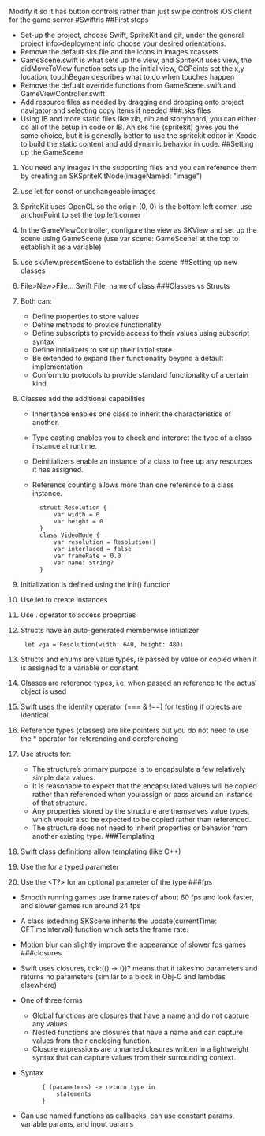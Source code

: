 Modify it so it has button controls rather than just swipe controls
iOS client for the game server
#Swiftris
##First steps
- Set-up the project, choose Swift, SpriteKit and git, under the general project info>deployment info choose your desired orientations.
- Remove the default sks file and the icons in Images.xcassets
- GameScene.swift is what sets up the view, and SpriteKit uses view, the didMoveToView function sets up the initial view, CGPoints set the x,y location, touchBegan describes what to do when touches happen
- Remove the defualt override functions from GameScene.swift and GameViewController.swift
- Add resource files as needed by dragging and dropping onto project navigator and selecting copy items if needed
###.sks files
- Using IB and more static files like xib, nib and storyboard, you can either do all of the setup in code or IB. An sks file (spritekit) gives you the same choice, but it is generally better to use the spritekit editor in Xcode to build the static content and add dynamic behavior in code. 
##Setting up the GameScene
1. You need any images in the supporting files and you can reference them by creating an SKSpriteKitNode(imageNamed: "image")
2. use let for const or unchangeable images
3. SpriteKit uses OpenGL so the origin (0, 0) is the bottom left corner, use anchorPoint to set the top left corner
4. In the GameViewController, configure the view as SKView and set up the scene using GameScene (use var scene: GameScene! at the top to establish it as a variable)
5. use skView.presentScene to establish the scene
##Setting up new classes
1. File>New>File... Swift File, name of class
###Classes vs Structs
1. Both can:
    - Define properties to store values
    - Define methods to provide functionality
    - Define subscripts to provide access to their values using subscript syntax
    - Define initializers to set up their initial state
    - Be extended to expand their functionality beyond a default implementation
    - Conform to protocols to provide standard functionality of a certain kind
2. Classes add the additional capabilities
    - Inheritance enables one class to inherit the characteristics of another.
    - Type casting enables you to check and interpret the type of a class instance at runtime.
    - Deinitializers enable an instance of a class to free up any resources it has assigned.
    - Reference counting allows more than one reference to a class instance.

            struct Resolution {
                var width = 0
                var height = 0
            }
            class VideoMode {
                var resolution = Resolution()
                var interlaced = false
                var frameRate = 0.0
                var name: String?
            }

3. Initialization is defined using the init() function
4. Use let to create instances
5. Use . operator to access proeprties
6. Structs have an auto-generated memberwise intiializer

        let vga = Resolution(width: 640, height: 480)

7. Structs and enums are value types, ie passed by value or copied when it is assigned to a variable or constant
8. Classes are reference types, i.e. when passed an reference to the actual object is used
9. Swift uses the identity operator (=== & !==) for testing if objects are identical
10. Reference types (classes) are like pointers but you do not need to use the * operator for referencing and dereferencing
11. Use structs for:
    - The structure’s primary purpose is to encapsulate a few relatively simple data values.
    - It is reasonable to expect that the encapsulated values will be copied rather than referenced when you assign or pass around an instance of that structure.
    - Any properties stored by the structure are themselves value types, which would also be expected to be copied rather than referenced.
    - The structure does not need to inherit properties or behavior from another existing type.
###Templating
1. Swift class definitions allow templating (like C++)
2. Use the <T> for a typed parameter
3. Use the <T?> for an optional parameter of the type
###fps
- Smooth running games use frame rates of about 60 fps and look faster, and slower games run around 24 fps
- A class extedning SKScene inherits the update(currentTime: CFTimeInterval) function which sets the frame rate. 
- Motion blur can slightly improve the appearance of slower fps games
###closures
- Swift uses closures, tick:(() -> ())? means that it takes no parameters and returns no parameters (similar to a block in Obj-C and lambdas elsewhere)
- One of three forms 
    - Global functions are closures that have a name and do not capture any values.
    - Nested functions are closures that have a name and can capture values from their enclosing function.
    - Closure expressions are unnamed closures written in a lightweight syntax that can capture values from their surrounding context.
- Syntax

            { (parameters) -> return type in
                statements
            }

- Can use named functions as callbacks, can use constant params, variable params, and inout params

